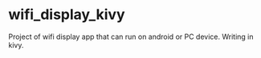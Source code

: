 # wifi_display_kivy
Project of wifi display app that can run on android or PC device. Writing in kivy.
